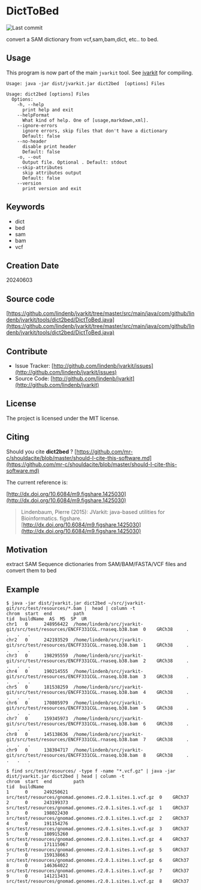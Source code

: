 # DictToBed

![Last commit](https://img.shields.io/github/last-commit/lindenb/jvarkit.png)

convert a SAM dictionary from vcf,sam,bam,dict, etc.. to bed.


## Usage


This program is now part of the main `jvarkit` tool. See [jvarkit](JvarkitCentral.md) for compiling.


```
Usage: java -jar dist/jvarkit.jar dict2bed  [options] Files

Usage: dict2bed [options] Files
  Options:
    -h, --help
      print help and exit
    --helpFormat
      What kind of help. One of [usage,markdown,xml].
    --ignore-errors
      ignore errors, skip files that don't have a dictionary
      Default: false
    --no-header
      disable print header
      Default: false
    -o, --out
      Output file. Optional . Default: stdout
    --skip-attributes
      skip attributes output
      Default: false
    --version
      print version and exit

```


## Keywords

 * dict
 * bed
 * sam
 * bam
 * vcf



## Creation Date

20240603

## Source code 

[https://github.com/lindenb/jvarkit/tree/master/src/main/java/com/github/lindenb/jvarkit/tools/dict2bed/DictToBed.java](https://github.com/lindenb/jvarkit/tree/master/src/main/java/com/github/lindenb/jvarkit/tools/dict2bed/DictToBed.java)


## Contribute

- Issue Tracker: [http://github.com/lindenb/jvarkit/issues](http://github.com/lindenb/jvarkit/issues)
- Source Code: [http://github.com/lindenb/jvarkit](http://github.com/lindenb/jvarkit)

## License

The project is licensed under the MIT license.

## Citing

Should you cite **dict2bed** ? [https://github.com/mr-c/shouldacite/blob/master/should-I-cite-this-software.md](https://github.com/mr-c/shouldacite/blob/master/should-I-cite-this-software.md)

The current reference is:

[http://dx.doi.org/10.6084/m9.figshare.1425030](http://dx.doi.org/10.6084/m9.figshare.1425030)

> Lindenbaum, Pierre (2015): JVarkit: java-based utilities for Bioinformatics. figshare.
> [http://dx.doi.org/10.6084/m9.figshare.1425030](http://dx.doi.org/10.6084/m9.figshare.1425030)


## Motivation

extract SAM Sequence dictionaries from SAM/BAM/FASTA/VCF files and convert them to bed

## Example

```
$ java -jar dist/jvarkit.jar dict2bed ~/src/jvarkit-git/src/test/resources/*.bam |  head | column -t
chrom  start  end        path                                                                         tid  buildName  AS  M5  SP  UR
chr1   0      248956422  /home/lindenb/src/jvarkit-git/src/test/resources/ENCFF331CGL.rnaseq.b38.bam  0    GRCh38     .   .   .   .
chr2   0      242193529  /home/lindenb/src/jvarkit-git/src/test/resources/ENCFF331CGL.rnaseq.b38.bam  1    GRCh38     .   .   .   .
chr3   0      198295559  /home/lindenb/src/jvarkit-git/src/test/resources/ENCFF331CGL.rnaseq.b38.bam  2    GRCh38     .   .   .   .
chr4   0      190214555  /home/lindenb/src/jvarkit-git/src/test/resources/ENCFF331CGL.rnaseq.b38.bam  3    GRCh38     .   .   .   .
chr5   0      181538259  /home/lindenb/src/jvarkit-git/src/test/resources/ENCFF331CGL.rnaseq.b38.bam  4    GRCh38     .   .   .   .
chr6   0      170805979  /home/lindenb/src/jvarkit-git/src/test/resources/ENCFF331CGL.rnaseq.b38.bam  5    GRCh38     .   .   .   .
chr7   0      159345973  /home/lindenb/src/jvarkit-git/src/test/resources/ENCFF331CGL.rnaseq.b38.bam  6    GRCh38     .   .   .   .
chr8   0      145138636  /home/lindenb/src/jvarkit-git/src/test/resources/ENCFF331CGL.rnaseq.b38.bam  7    GRCh38     .   .   .   .
chr9   0      138394717  /home/lindenb/src/jvarkit-git/src/test/resources/ENCFF331CGL.rnaseq.b38.bam  8    GRCh38     .   .   .   .
```

```
$ find src/test/resources/ -type f -name "*.vcf.gz" | java -jar dist/jvarkit.jar dict2bed | head | column -t
chrom  start  end        path                                                     tid  buildName
1      0      249250621  src/test/resources/gnomad.genomes.r2.0.1.sites.1.vcf.gz  0    GRCh37
2      0      243199373  src/test/resources/gnomad.genomes.r2.0.1.sites.1.vcf.gz  1    GRCh37
3      0      198022430  src/test/resources/gnomad.genomes.r2.0.1.sites.1.vcf.gz  2    GRCh37
4      0      191154276  src/test/resources/gnomad.genomes.r2.0.1.sites.1.vcf.gz  3    GRCh37
5      0      180915260  src/test/resources/gnomad.genomes.r2.0.1.sites.1.vcf.gz  4    GRCh37
6      0      171115067  src/test/resources/gnomad.genomes.r2.0.1.sites.1.vcf.gz  5    GRCh37
7      0      159138663  src/test/resources/gnomad.genomes.r2.0.1.sites.1.vcf.gz  6    GRCh37
8      0      146364022  src/test/resources/gnomad.genomes.r2.0.1.sites.1.vcf.gz  7    GRCh37
9      0      141213431  src/test/resources/gnomad.genomes.r2.0.1.sites.1.vcf.gz  8    GRCh37
```


